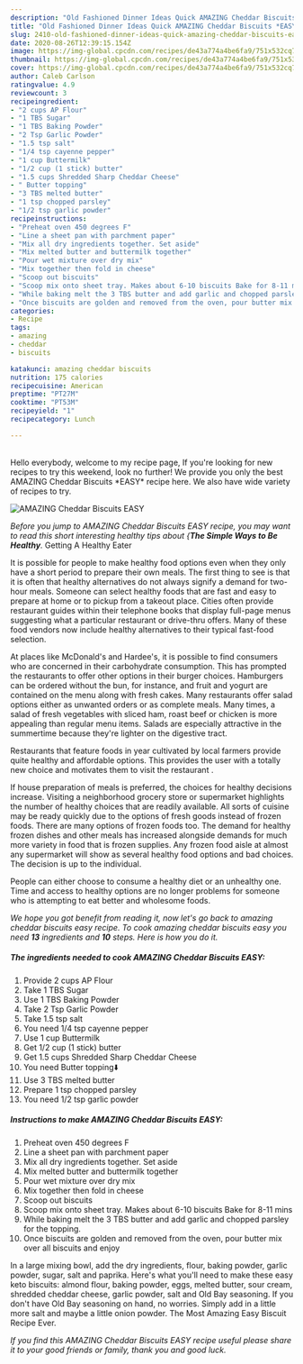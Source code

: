 ```yaml
---
description: "Old Fashioned Dinner Ideas Quick AMAZING Cheddar Biscuits *EASY*"
title: "Old Fashioned Dinner Ideas Quick AMAZING Cheddar Biscuits *EASY*"
slug: 2410-old-fashioned-dinner-ideas-quick-amazing-cheddar-biscuits-easy
date: 2020-08-26T12:39:15.154Z
image: https://img-global.cpcdn.com/recipes/de43a774a4be6fa9/751x532cq70/amazing-cheddar-biscuits-easy-recipe-main-photo.jpg
thumbnail: https://img-global.cpcdn.com/recipes/de43a774a4be6fa9/751x532cq70/amazing-cheddar-biscuits-easy-recipe-main-photo.jpg
cover: https://img-global.cpcdn.com/recipes/de43a774a4be6fa9/751x532cq70/amazing-cheddar-biscuits-easy-recipe-main-photo.jpg
author: Caleb Carlson
ratingvalue: 4.9
reviewcount: 3
recipeingredient:
- "2 cups AP Flour"
- "1 TBS Sugar"
- "1 TBS Baking Powder"
- "2 Tsp Garlic Powder"
- "1.5 tsp salt"
- "1/4 tsp cayenne pepper"
- "1 cup Buttermilk"
- "1/2 cup (1 stick) butter"
- "1.5 cups Shredded Sharp Cheddar Cheese"
- " Butter topping"
- "3 TBS melted butter"
- "1 tsp chopped parsley"
- "1/2 tsp garlic powder"
recipeinstructions:
- "Preheat oven 450 degrees F"
- "Line a sheet pan with parchment paper"
- "Mix all dry ingredients together. Set aside"
- "Mix melted butter and buttermilk together"
- "Pour wet mixture over dry mix"
- "Mix together then fold in cheese"
- "Scoop out biscuits"
- "Scoop mix onto sheet tray. Makes about 6-10 biscuits Bake for 8-11 mins"
- "While baking melt the 3 TBS butter and add garlic and chopped parsley for the topping."
- "Once biscuits are golden and removed from the oven, pour butter mix over all biscuits and enjoy"
categories:
- Recipe
tags:
- amazing
- cheddar
- biscuits

katakunci: amazing cheddar biscuits 
nutrition: 175 calories
recipecuisine: American
preptime: "PT27M"
cooktime: "PT53M"
recipeyield: "1"
recipecategory: Lunch

---
```

<br>
Hello everybody, welcome to my recipe page, If you're looking for new recipes to try this weekend, look no further! We provide you only the best AMAZING Cheddar Biscuits *EASY* recipe here. We also have wide variety of recipes to try.
<br>


![AMAZING Cheddar Biscuits *EASY*](https://img-global.cpcdn.com/recipes/de43a774a4be6fa9/751x532cq70/amazing-cheddar-biscuits-easy-recipe-main-photo.jpg)

<i>Before you jump to AMAZING Cheddar Biscuits *EASY* recipe, you may want to read this short interesting healthy tips about {<strong>The Simple Ways to Be Healthy</strong>.</i>
Getting A Healthy Eater

It is possible for people to make healthy food options even when they only have a short period to prepare their own meals. The first thing to see is that it is often that healthy alternatives do not always signify a demand for two-hour meals. Someone can select healthy foods that are fast and easy to prepare at home or to pickup from a takeout place. Cities often provide restaurant guides within their telephone books that display full-page menus suggesting what a particular restaurant or drive-thru offers. Many of these food vendors now include healthy alternatives to their typical fast-food selection.

At places like McDonald's and Hardee's, it is possible to find consumers who are concerned in their carbohydrate consumption.  This has prompted the restaurants to offer other options in their burger choices. Hamburgers can be ordered without the bun, for instance, and fruit and yogurt are contained on the menu along with fresh cakes. Many restaurants offer salad options either as unwanted orders or as complete meals. Many times, a salad of fresh vegetables with sliced ham, roast beef or chicken is more appealing than regular menu items.  Salads are especially attractive in the summertime because they're lighter on the digestive tract.

Restaurants that feature foods in year cultivated by local farmers provide quite healthy and affordable options.  This provides the user with a totally new choice and motivates them to visit the restaurant .

If house preparation of meals is preferred, the choices for healthy decisions increase. Visiting a neighborhood grocery store or supermarket highlights the number of healthy choices that are readily available.  All sorts of cuisine may be ready quickly due to the options of fresh goods instead of frozen foods. There are many options of frozen foods too. The demand for healthy frozen dishes and other meals has increased alongside demands for much more variety in food that is frozen supplies. Any frozen food aisle at almost any supermarket will show as several healthy food options and bad choices. The decision is up to the individual.

People can either choose to consume a healthy diet or an unhealthy one. Time and access to healthy options are no longer problems for someone who is attempting to eat better and wholesome foods.


<i>We hope you got benefit from reading it, now let's go back to amazing cheddar biscuits *easy* recipe. To cook amazing cheddar biscuits *easy* you need <strong>13</strong> ingredients and <strong>10</strong> steps. Here is how you do it.
</i>

##### The ingredients needed to cook AMAZING Cheddar Biscuits *EASY*:

1. Provide 2 cups AP Flour
1. Take 1 TBS Sugar
1. Use 1 TBS Baking Powder
1. Take 2 Tsp Garlic Powder
1. Take 1.5 tsp salt
1. You need 1/4 tsp cayenne pepper
1. Use 1 cup Buttermilk
1. Get 1/2 cup (1 stick) butter
1. Get 1.5 cups Shredded Sharp Cheddar Cheese
1. You need  Butter topping⬇️
1. Use 3 TBS melted butter
1. Prepare 1 tsp chopped parsley
1. You need 1/2 tsp garlic powder


##### Instructions to make AMAZING Cheddar Biscuits *EASY*:

1. Preheat oven 450 degrees F
1. Line a sheet pan with parchment paper
1. Mix all dry ingredients together. Set aside
1. Mix melted butter and buttermilk together
1. Pour wet mixture over dry mix
1. Mix together then fold in cheese
1. Scoop out biscuits
1. Scoop mix onto sheet tray. Makes about 6-10 biscuits Bake for 8-11 mins
1. While baking melt the 3 TBS butter and add garlic and chopped parsley for the topping.
1. Once biscuits are golden and removed from the oven, pour butter mix over all biscuits and enjoy


In a large mixing bowl, add the dry ingredients, flour, baking powder, garlic powder, sugar, salt and paprika. Here&#39;s what you&#39;ll need to make these easy keto biscuits: almond flour, baking powder, eggs, melted butter, sour cream, shredded cheddar cheese, garlic powder, salt and Old Bay seasoning. If you don&#39;t have Old Bay seasoning on hand, no worries. Simply add in a little more salt and maybe a little onion powder. The Most Amazing Easy Biscuit Recipe Ever. 

<i>If you find this AMAZING Cheddar Biscuits *EASY* recipe useful please share it to your good friends or family, thank you and good luck.</i>
